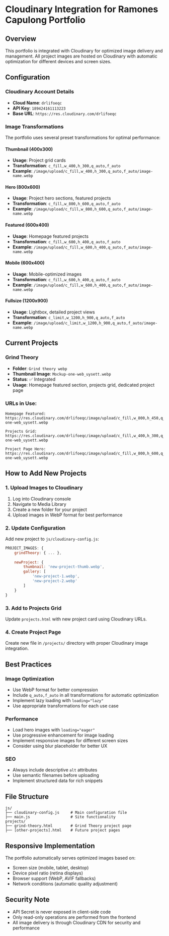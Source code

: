 # Cloudinary Integration for Ramones Capulong Portfolio

## Overview
This portfolio is integrated with Cloudinary for optimized image delivery and management. All project images are hosted on Cloudinary with automatic optimization for different devices and screen sizes.

## Configuration

### Cloudinary Account Details
- **Cloud Name**: `drlifoeqc`
- **API Key**: `189424161113223`
- **Base URL**: `https://res.cloudinary.com/drlifoeqc`

### Image Transformations
The portfolio uses several preset transformations for optimal performance:

#### Thumbnail (400x300)
- **Usage**: Project grid cards
- **Transformation**: `c_fill,w_400,h_300,q_auto,f_auto`
- **Example**: `/image/upload/c_fill,w_400,h_300,q_auto,f_auto/image-name.webp`

#### Hero (800x600)
- **Usage**: Project hero sections, featured projects
- **Transformation**: `c_fill,w_800,h_600,q_auto,f_auto`
- **Example**: `/image/upload/c_fill,w_800,h_600,q_auto,f_auto/image-name.webp`

#### Featured (600x400)
- **Usage**: Homepage featured projects
- **Transformation**: `c_fill,w_600,h_400,q_auto,f_auto`
- **Example**: `/image/upload/c_fill,w_600,h_400,q_auto,f_auto/image-name.webp`

#### Mobile (600x400)
- **Usage**: Mobile-optimized images
- **Transformation**: `c_fill,w_600,h_400,q_auto,f_auto`
- **Example**: `/image/upload/c_fill,w_600,h_400,q_auto,f_auto/image-name.webp`

#### Fullsize (1200x900)
- **Usage**: Lightbox, detailed project views
- **Transformation**: `c_limit,w_1200,h_900,q_auto,f_auto`
- **Example**: `/image/upload/c_limit,w_1200,h_900,q_auto,f_auto/image-name.webp`

## Current Projects

### Grind Theory
- **Folder**: `Grind theory webp`
- **Thumbnail Image**: `Mockup-one-web_uysett.webp`
- **Status**: ✅ Integrated
- **Usage**: Homepage featured section, projects grid, dedicated project page

### URLs in Use:
```
Homepage Featured: https://res.cloudinary.com/drlifoeqc/image/upload/c_fill,w_800,h_450,q_auto,f_auto/Mockup-one-web_uysett.webp

Projects Grid: https://res.cloudinary.com/drlifoeqc/image/upload/c_fill,w_400,h_300,q_auto,f_auto/Mockup-one-web_uysett.webp

Project Page Hero: https://res.cloudinary.com/drlifoeqc/image/upload/c_fill,w_800,h_600,q_auto,f_auto/Mockup-one-web_uysett.webp
```

## How to Add New Projects

### 1. Upload Images to Cloudinary
1. Log into Cloudinary console
2. Navigate to Media Library
3. Create a new folder for your project
4. Upload images in WebP format for best performance

### 2. Update Configuration
Add new project to `js/cloudinary-config.js`:
```javascript
PROJECT_IMAGES: {
    grindTheory: { ... },
    
    newProject: {
        thumbnail: 'new-project-thumb.webp',
        gallery: [
            'new-project-1.webp',
            'new-project-2.webp'
        ]
    }
}
```

### 3. Add to Projects Grid
Update `projects.html` with new project card using Cloudinary URLs.

### 4. Create Project Page
Create new file in `/projects/` directory with proper Cloudinary image integration.

## Best Practices

### Image Optimization
- Use WebP format for better compression
- Include `q_auto,f_auto` in all transformations for automatic optimization
- Implement lazy loading with `loading="lazy"`
- Use appropriate transformations for each use case

### Performance
- Load hero images with `loading="eager"`
- Use progressive enhancement for image loading
- Implement responsive images for different screen sizes
- Consider using blur placeholder for better UX

### SEO
- Always include descriptive `alt` attributes
- Use semantic filenames before uploading
- Implement structured data for rich snippets

## File Structure
```
js/
├── cloudinary-config.js     # Main configuration file
├── main.js                  # Site functionality
projects/
├── grind-theory.html        # Grind Theory project page
├── [other-projects].html    # Future project pages
```

## Responsive Implementation
The portfolio automatically serves optimized images based on:
- Screen size (mobile, tablet, desktop)
- Device pixel ratio (retina displays)
- Browser support (WebP, AVIF fallbacks)
- Network conditions (automatic quality adjustment)

## Security Note
- API Secret is never exposed in client-side code
- Only read-only operations are performed from the frontend
- All image delivery is through Cloudinary CDN for security and performance
